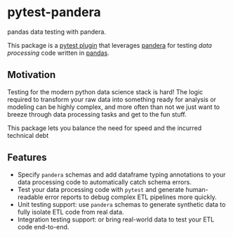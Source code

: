 # pytest-pandera

pandas data testing with pandera.

This package is a [pytest plugin](https://docs.pytest.org/en/stable/contents.html)
that leverages [pandera](https://pandera.readthedocs.io/en/stable/) for testing
_data processing_ code written in [pandas](https://pandas.pydata.org/pandas-docs/stable/).


## Motivation

Testing for the modern python data science stack is hard! The logic required
to transform your raw data into something ready for analysis or modeling can
be highly complex, and more often than not we just want to breeze through data
processing tasks and get to the fun stuff.

This package lets you balance the need for speed and the incurred technical
debt 

## Features

- Specify `pandera` schemas and add dataframe typing annotations to your
  data processing code to automatically catch schema errors.
- Test your data processing code with `pytest` and generate human-readable
  error reports to debug complex ETL pipelines more quickly.
- Unit testing support: use `pandera` schemas to generate synthetic data to
  fully isolate ETL code from real data.
- Integration testing support: or bring real-world data to test your ETL code
  end-to-end.
